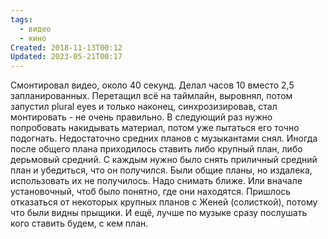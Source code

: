```yaml
---
tags:
  - видео
  - кино
Created: 2018-11-13T00:12
Updated: 2023-05-21T00:17
---
```

Смонтировал видео, около 40 секунд. Делал часов 10 вместо 2,5 запланированных.
Перетащил всё на таймлайн, выровнял, потом запустил plural eyes и только наконец, синхрозизировав, стал монтировать - не очень правильно. В следующий раз нужно попробовать накидывать материал, потом уже пытаться его точно подогнать.
Недостаточно средних планов с музыкантами снял. Иногда после общего плана приходилось ставить либо крупный план, либо дерьмовый средний. С каждым нужно было снять приличный средний план и убедиться, что он получился.
Были общие планы, но издалека, использовать их не получилось. Надо снимать ближе. Или вначале установочный, чтоб было понятно, где они находятся.
Пришлось отказаться от некоторых крупных планов с Женей (солисткой), потому что были видны прыщики.
И ещё, лучше по музыке сразу послушать кого ставить будем, с кем план.